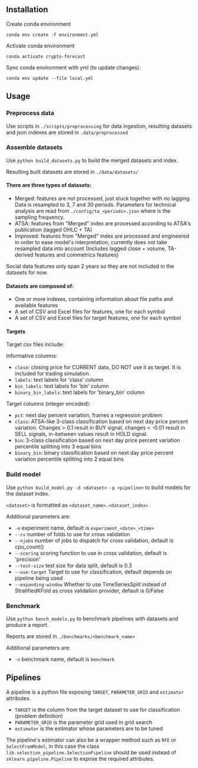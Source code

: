 ## Installation
Create conda environment

`conda env create -f environment.yml`

Activate conda environment

`conda activate crypto-forecast`

Sync conda environment with yml (to update changes):

`conda env update --file local.yml`

## Usage
### Preprocess data
Use scripts in `./scripts/preprocessing` for data ingestion, resulting datasets and json indexes are stored in `.data/preprocessed`

### Assemble datasets
Use `python build_datasets.py` to build the merged datasets and index.

Resulting built datasets are stored in `./data/datasets/`

#### There are three types of datasets:
- Merged: features are not processed, just stuck together with no lagging. Data is resampled to 3, 7 and 30 periods.
Parameters for technical analysis are read from `./config/ta_<periods>.json` where <periods> is the sampling frequency.
- ATSA: features from "Merged" index are processed according to ATSA's publication (lagged OHLC + TA)
- Improved: features from "Merged" index are processed and engineered in order to ease model's interpretation, 
currently does not take resampled data into account (Includes lagged close + volume, TA-derived features and coinmetrics features)

Social data features only span 2 years so they are not included in the datasets for now.

#### Datasets are composed of:
- One or more indexes, containing information about file paths and available features
- A set of CSV and Excel files for features, one for each symbol
- A set of CSV and Excel files for target features, one for each symbol

#### Targets
Target csv files include:

Informative columns:
- `close`: closing price for CURRENT data, DO NOT use it as target. It is included for trading simulation.
- `labels`: text labels for 'class' column
- `bin_labels`: text labels for 'bin' column
- `binary_bin_labels`: text labels for 'binary_bin' column

Target columns (integer encoded):
- `pct`: next day percent variation, frames a regression problem
- `class`: ATSA-like 3-class classification based on next day price percent variation. Changes > 0.1 result in BUY signal, changes < -0.01 result in SELL signals, in-between values result in HOLD signal.
- `bin`: 3-class classification based on next day price percent variation percentile splitting into 3 equal bins
- `binary_bin`: binary classification based on next day price percent variation percentile splitting into 2 equal bins


### Build model
Use `python build_model.py -d <dataset> -p <pipeline>` to build models for the dataset index.

`<dataset>` is formatted as `<dataset_name>.<dataset_index>`

Additional parameters are:
- `-e` experiment name, default is `experiment_<date>_<time>`
- `--cv` number of folds to use for cross validation
- `--njobs` number of jobs to dispatch for cross validation, default is cpu_count()
- `--scoring` scoring function to use in cross validation, default is 'precision'
- `--test-size` test size for data split, default is 0.3
- `--use-target` Target to use for classification, default depends on pipeline being used
- `--expanding-window` Whether to use TimeSeriesSplit instead of StratifiedKFold as cross validation provider, default is 0/False

### Benchmark
Use `python bench_models.py` to benchmark pipelines with datasets and produce a report.

Reports are stored in `./benchmarks/<benchmark_name>`

Additional parameters are:
- `-n` benchmark name, default is `benchmark`

## Pipelines
A pipeline is a python file exposing `TARGET`, `PARAMETER_GRID` and `estimator` attributes.

- `TARGET` is the column from the target dataset to use for classification (problem definition)
- `PARAMETER_GRID` is the parameter grid used in grid search
- `estimator` is the estimator whose parameters are to be tuned

The pipeline's estimator can also be a wrapper method such as `RFE` or `SelectFromModel`, in this case
the class `lib.selection_pipeline.SelectionPipeline` should be 
used instead of `sklearn.pipeline.Pipeline` to expose the required attributes.